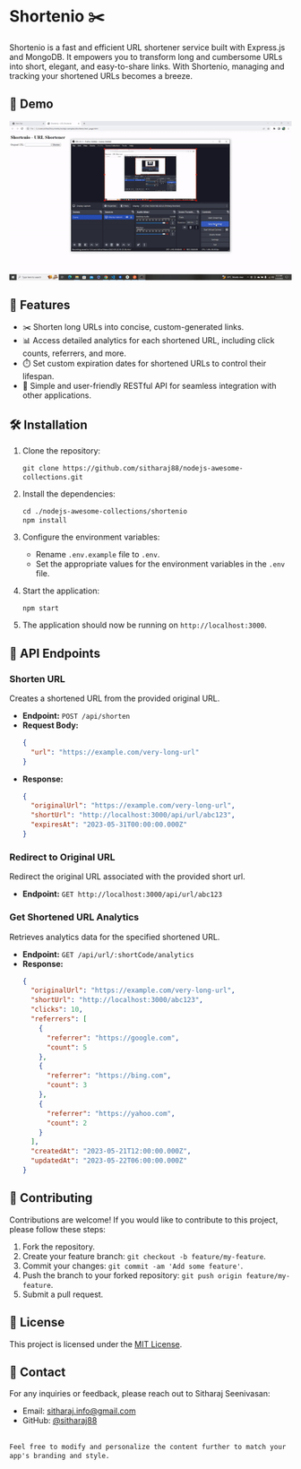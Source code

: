 # Shortenio ✂️

Shortenio is a fast and efficient URL shortener service built with Express.js and MongoDB. It empowers you to transform long and cumbersome URLs into short, elegant, and easy-to-share links. With Shortenio, managing and tracking your shortened URLs becomes a breeze.

## 🎥 Demo

![](https://github.com/sitharaj88/nodejs-awesome-collections/raw/main/shortenio/demo.gif)

## 🚀 Features

- ✂️ Shorten long URLs into concise, custom-generated links.
- 📊 Access detailed analytics for each shortened URL, including click counts, referrers, and more.
- ⏱️ Set custom expiration dates for shortened URLs to control their lifespan.
- 📡 Simple and user-friendly RESTful API for seamless integration with other applications.

## 🛠️ Installation

1. Clone the repository:

   ```shell
   git clone https://github.com/sitharaj88/nodejs-awesome-collections.git
   ```

2. Install the dependencies:

   ```shell
   cd ./nodejs-awesome-collections/shortenio
   npm install
   ```

3. Configure the environment variables:
   
   - Rename `.env.example` file to `.env`.
   - Set the appropriate values for the environment variables in the `.env` file.

4. Start the application:

   ```shell
   npm start
   ```

5. The application should now be running on `http://localhost:3000`.

## 🚀 API Endpoints

### Shorten URL

Creates a shortened URL from the provided original URL.

- **Endpoint:** `POST /api/shorten`
- **Request Body:**
  ```json
  {
    "url": "https://example.com/very-long-url"
  }
  ```
- **Response:**
  ```json
  {
    "originalUrl": "https://example.com/very-long-url",
    "shortUrl": "http://localhost:3000/api/url/abc123",
    "expiresAt": "2023-05-31T00:00:00.000Z"
  }
  ```

### Redirect to Original URL

Redirect the original URL associated with the provided short url.

- **Endpoint:** `GET http://localhost:3000/api/url/abc123`

### Get Shortened URL Analytics

Retrieves analytics data for the specified shortened URL.

- **Endpoint:** `GET /api/url/:shortCode/analytics`
- **Response:**
  ```json
  {
    "originalUrl": "https://example.com/very-long-url",
    "shortUrl": "http://localhost:3000/abc123",
    "clicks": 10,
    "referrers": [
      {
        "referrer": "https://google.com",
        "count": 5
      },
      {
        "referrer": "https://bing.com",
        "count": 3
      },
      {
        "referrer": "https://yahoo.com",
        "count": 2
      }
    ],
    "createdAt": "2023-05-21T12:00:00.000Z",
    "updatedAt": "2023-05-22T06:00:00.000Z"
  }
  ```

## 🤝 Contributing

Contributions are welcome! If you would like to contribute to this project, please follow these steps:

1. Fork the repository.
2. Create your feature branch: `git checkout -b feature/my-feature`.
3. Commit your changes: `git commit -am 'Add some feature'`.
4. Push the branch to your forked repository: `git push origin feature/my-feature`.
5. Submit a pull request.

## 📝 License

This project is licensed under the [MIT License](LICENSE).

## 📧 Contact

For any inquiries or feedback, please reach out to Sitharaj Seenivasan:
- Email: sitharaj.info@gmail.com
- GitHub: [@sitharaj88](https://github.com/sitharaj88)
```

Feel free to modify and personalize the content further to match your app's branding and style.
